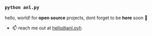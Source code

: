 ### `python anl.py`

hello, world!
for **open source** projects, dont forget to be **here** soon 🙌

- 📫 reach me out at [hello@anl.ovh](mailto:hello@anl.ovh "hello@anl.ovh")
